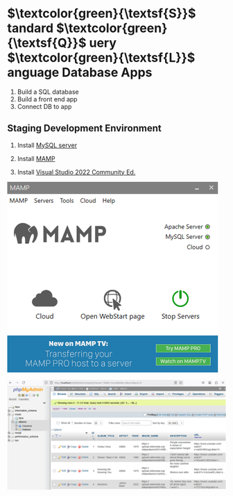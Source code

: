 # $\textcolor{green}{\textsf{S}}$ tandard $\textcolor{green}{\textsf{Q}}$ uery $\textcolor{green}{\textsf{L}}$ anguage Database Apps

1.  Build a SQL database
2.  Build a front end app
3.  Connect DB to app

## Staging Development Environment
1. Install [MySQL server](https://www.bing.com/ck/a?!&&p=502f111fccd428efc50a4a33a6dd0cbe490c2e7f4b80ea67cf789df21b6e460eJmltdHM9MTc0MTMwNTYwMA&ptn=3&ver=2&hsh=4&fclid=049b1723-791c-604f-01c5-02b4784261c3&psq=mysql+download+for+windows+11&u=a1aHR0cHM6Ly9kZXYubXlzcWwuY29tL2Rvd25sb2Fkcy8&ntb=1)
2. Install [MAMP](https://www.bing.com/ck/a?!&&p=2d1e0510670580990cb5e56ab2921436f535ea33cb9e6cb20ddc0123556e040aJmltdHM9MTc0MTMwNTYwMA&ptn=3&ver=2&hsh=4&fclid=049b1723-791c-604f-01c5-02b4784261c3&psq=mamp+download&u=a1aHR0cHM6Ly93d3cubWFtcC5pbmZvL2VuL2Rvd25sb2Fkcy8&ntb=1)

3. Install [Visual Studio 2022 Community Ed.](https://visualstudio.microsoft.com/vs/community/)


![MampWeb](media/MAMPServers.png)

![DBAdmin](media/DB_myAdmin.png)
